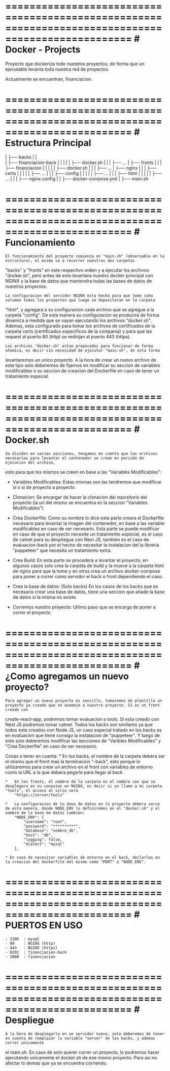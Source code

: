 ===================================================================================================
    # Docker - Projects
===================================================================================================

Proyecto que dockeriza todo nuestros proyectos, de forma que un ejecutable levanta toda nuestra red de proyectos.

Actualmente se encuentran, financiacion.

===================================================================================================
    # Estructura Principal
===================================================================================================

|
├── backs
|   |    
|   ├── financiacion-back
|   |   |
|   |   ├── docker.sh
|   |
|   ├── ...
|
├── fronts
|   |
|   ├── financiacion
|   |   |
|   |   ├── docker.sh
|   |
|   ├── ...
|
├── nginx
|   |
|   ├── certs
|   |   |
|   |   ├── ...
|   |
|   ├── config
|   |   |
|   |   ├── ...
|   |
|   ├── html
|   |   |
|   |   ├── ...
|   |
|   ├── nginx.config
|   |
├── docker-compose.yml
|
├── main.sh


===================================================================================================
    # Funcionamiento
===================================================================================================

    El funcionamiento del proyecto comienza en "main.sh" (observable en la estructura), el mismo va a recorrer nuestras dos carpetas
"backs" y "fronts" en este respectivo orden y a ejecutar los archivos "docker.sh", pero antes de esto levantara nuestro docker principal 
con NGINX y la base de datos que mantendra todas las bases de datos de nuestros proyectos.

    La configuracion del servidor NGINX esta hecha para que tome como volumen todos los proyectos que luego se depositaran en la carpeta 
"html", y agregara a su configuracion cada archivo que se agregue a la carpeta "config". De esta manera su configuracion se producira
de forma dinamica a medida que se vayan ejecutando los archivos "docker.sh". Ademas, esta configurado para tomar los archivos de
certificados de la carpeta certs (certificados especificos de la companía) y para que las request al puerto 80 (http) se redirijan al 
puerto 443 (https).

    Los archivos "docker.sh" estan preparados para funcionar de forma atomica, es decir sin necesidad de ejecutar "main.sh", de esta forma
levantaremos un unico proyecto. A la hora de crear un nuevo archivo de este tipo solo deberemos de fijarnos en modificar su seccion de
variables modificables o su seccion de creacion del Dockerfile en caso de tener un tratamiento especial.

===================================================================================================
    # Docker.sh
===================================================================================================

    Se dividen en varias secciones, tengamos en cuenta que los archivos necesarios para levantar el contenedor se crean en periodo de ejecucion del archivo,
esto para que los mismos se creen en base a las "Variables Modificables":

*   Variables Modificables:
        Estas mismas son las tendremos que modificar si o si de proyecto a proyecto.

*   Clonacion:
        Se encargar de hacer la clonacion del repositorio del proyecto (la url del mismo se encuentra en la seccion "Variables Modificables")

*   Crea Dockerfile:
        Como su nombre lo dice esta parte creara el Dockerfile necesario para levantar la imagen del contenedor, en base a las variable modificables en caso de ser 
        necesario. Esta parte se puede modificar en caso de que el proyecto necesite un tratamiento especial, es el caso de catnet para su despliegue con Next JS, tambien es el caso 
        de evaluacion-back por el hecho de necesitar la instalacion del la libreria "puppeteer" que necesita un tratamiento extra.

*   Crea Build:
        En esta parte se procedera a levantar el proyecto, en algunos casos solo crea la carpeta de build y la mueve a la carpeta html de nginx para que la tome y en otros
        crea un archivo docker-compose para poner a correr como servidor el back o front dependiendo el caso.

*   Crea la base de datos: (Solo backs)
        En los casos de los backs que es necesario crear una base de datos, tiene una seccion que añade la base de datos si la misma no existe.

*   Corremos nuestro proyecto:
        Ultimo paso que se encarga de poner a correr el proyecto.
        
===================================================================================================
    # ¿Como agregamos un nuevo proyecto?
===================================================================================================

    Para agregar un nuevo proyecto es sencillo, tomaremos de plantilla un proyecto ya creado que se asemeje a nuestro proyecto. Si es un front creado con
create-react-app, podremos tomar evaluacion o tools. Si esta creado con Next JS podremos tomar catnet. Todos los backs son similares ya que todos esta creados con
Node JS, un caso especial tratado en los backs es en evaluacion que tiene consigo la instalacion de "puppeteer". Y luego de esto solo deberemos modificar las secciones de
"Varibles Modificables" y "Crea Dockerfile" en caso de ser necesario.

Cosas a tener en cuenta:
    *   En los backs, el nombre de la carpeta debera ser el mismo que el front mas la terminacion "-back", esto porque lo utilizaremos para crear un archivo en el front 
        con variables de entorno como la URL a la que debera pegarle para llegar al back

    *   En los fronts, el nombre de la carpeta es el nombre con que se desplegara en su conexion en NGINX, es decir si yo llamo a mi carpeta "tools", el acceso al sitio sera
        "https://server/tools"

    *   La configuracion de tu dase de datos en tu proyecto debera verse de esta manera, donde NODE_ENV lo definiremos en el "docker.sh" y el nombre de la base de datos tambien:
        "NODE_ENV": {
            "username": "root",
            "password": "**********",
            "database": "nombre_db",
            "host": "db",
            "logging": false,
            "dialect": "mysql"
        },
    
    * En caso de necesitar variables de entorno en el back, declarlas en la creacion del dockerfile del mismo como "PORT" o "NODE_ENV".


===================================================================================================
    # PUERTOS EN USO
===================================================================================================

    - 3306  : mysql
    - 80    : NGINX (http)
    - 443   : NGINX (https)
    - 8201  : financiacion-back
    - 3000  : financiacion


===================================================================================================
    # Despliegue
===================================================================================================

    A la hora de desplegarlo en un servidor nuevo, solo deberemos de tener en cuenta de remplazar la variable "server" de los backs, y ademas correr unicamente
el main.sh.
    En caso de solo querer correr un proyecto, lo podremos hacer ejecutando unicamente el docker.sh de ese mismo proyecto. Para asi no afectar lo demas que ya se
encuentra corriendo.
        
